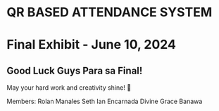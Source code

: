 # QR BASED ATTENDANCE SYSTEM

# Final Exhibit - June 10, 2024

## Good Luck Guys Para sa Final!

May your hard work and creativity shine! 🌟

Members:
Rolan Manales
Seth Ian Encarnada
Divine Grace Banawa

